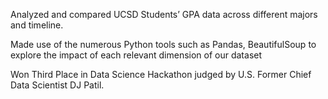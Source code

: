 Analyzed and compared UCSD Students’ GPA data across different majors and timeline.

Made use of the numerous Python tools such as Pandas, BeautifulSoup to explore the impact of each relevant dimension of our dataset

Won Third Place in Data Science Hackathon judged by U.S. Former Chief Data Scientist DJ Patil.
